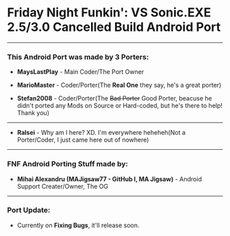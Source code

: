 # Friday Night Funkin': VS Sonic.EXE 2.5/3.0 Cancelled Build Android Port
--------------------
### **This Android Port** was made by **3 Porters**:
- **MaysLastPlay** - Main Coder/The Port Owner

- **MarioMaster** - Coder/Porter(The **Real One** they say, he's a great porter)

- **Stefan2008** - Coder/Porter(The ~~Bad Porter~~ Good Porter, beacuse he didn't ported any Mods on Source or Hard-coded, but he's there to help! Thank you)
--------------------
- **Ralsei** - Why am I here? XD. I'm everywhere heheheh(Not a Porter/Coder, I just came here out of nowhere)
--------------------
### FNF Android Porting Stuff made by:
- **Mihai Alexandru (MAJigsaw77 - GitHub l, MA Jigsaw)** - Android Support Creater/Owner, The OG
--------------------
### Port Update:
- Currently on **Fixing Bugs**, it'll release soon.
 